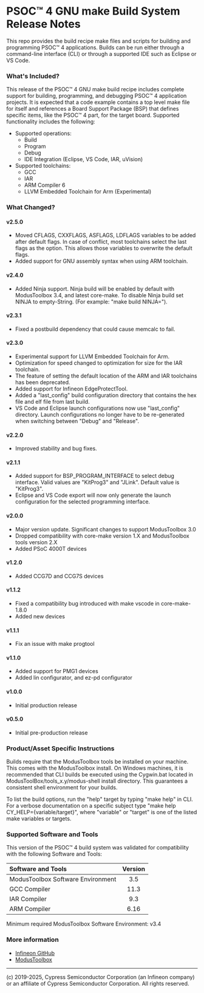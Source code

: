 # PSOC™ 4 GNU make Build System Release Notes
This repo provides the build recipe make files and scripts for building and programming PSOC™ 4 applications. Builds can be run either through a command-line interface (CLI) or through a supported IDE such as Eclipse or VS Code.

### What's Included?
This release of the PSOC™ 4 GNU make build recipe includes complete support for building, programming, and debugging PSOC™ 4 application projects. It is expected that a code example contains a top level make file for itself and references a Board Support Package (BSP) that defines specific items, like the PSOC™ 4 part, for the target board. Supported functionality includes the following:

* Supported operations:
    * Build
    * Program
    * Debug
    * IDE Integration (Eclipse, VS Code, IAR, uVision)
* Supported toolchains:
    * GCC
    * IAR
    * ARM Compiler 6
    * LLVM Embedded Toolchain for Arm (Experimental)

### What Changed?
#### v2.5.0
* Moved CFLAGS, CXXFLAGS, ASFLAGS, LDFLAGS variables to be added after default flags. In case of conflict, most toolchains select the last flags as the option. This allows those variables to overwrite the default flags.
* Added support for GNU assembly syntax when using ARM toolchain.

#### v2.4.0
* Added Ninja support. Ninja build will be enabled by default with ModusToolbox 3.4, and latest core-make. To disable Ninja build set NINJA to empty-String. (For example: "make build NINJA=").

#### v2.3.1
* Fixed a postbuild dependency that could cause memcalc to fail.

#### v2.3.0
* Experimental support for LLVM Embedded Toolchain for Arm.
* Optimization for speed changed to optimization for size for the IAR toolchain.
* The feature of setting the default location of the ARM and IAR toolchains has been deprecated.
* Added support for Infineon EdgeProtectTool.
* Added a "last_config" build configuration directory that contains the hex file and elf file from last build.
* VS Code and Eclipse launch configurations now use "last_config" directory. Launch configurations no longer have to be re-generated when switching between "Debug" and "Release".

#### v2.2.0
* Improved stability and bug fixes.

#### v2.1.1
* Added support for BSP_PROGRAM_INTERFACE to select debug interface. Valid values are "KitProg3" and "JLink". Default value is "KitProg3".
* Eclipse and VS Code export will now only generate the launch configuration for the selected programming interface.

#### v2.0.0
* Major version update. Significant changes to support ModusToolbox 3.0
* Dropped compatibility with core-make version 1.X and ModusToolbox tools version 2.X
* Added PSoC 4000T devices

#### v1.2.0
* Added CCG7D and CCG7S devices

#### v1.1.2
* Fixed a compatibility bug introduced with make vscode in core-make-1.8.0
* Added new devices

#### v1.1.1
* Fix an issue with make progtool

#### v1.1.0
* Added support for PMG1 devices
* Added lin configurator, and ez-pd configurator

#### v1.0.0
* Initial production release

#### v0.5.0
* Initial pre-production release

### Product/Asset Specific Instructions
Builds require that the ModusToolbox tools be installed on your machine. This comes with the ModusToolbox install. On Windows machines, it is recommended that CLI builds be executed using the Cygwin.bat located in ModusToolBox/tools\_x.y/modus-shell install directory. This guarantees a consistent shell environment for your builds.

To list the build options, run the "help" target by typing "make help" in CLI. For a verbose documentation on a specific subject type "make help CY\_HELP={variable/target}", where "variable" or "target" is one of the listed make variables or targets.

### Supported Software and Tools
This version of the PSOC™ 4 build system was validated for compatibility with the following Software and Tools:

| Software and Tools                        | Version |
| :---                                      | :----:  |
| ModusToolbox Software Environment         | 3.5     |
| GCC Compiler                              | 11.3    |
| IAR Compiler                              | 9.3     |
| ARM Compiler                              | 6.16    |

Minimum required ModusToolbox Software Environment: v3.4

### More information
* [Infineon GitHub](https://github.com/Infineon)
* [ModusToolbox](https://www.infineon.com/cms/en/design-support/tools/sdk/modustoolbox-software)

---
(c) 2019-2025, Cypress Semiconductor Corporation (an Infineon company) or an affiliate of Cypress Semiconductor Corporation. All rights reserved.
